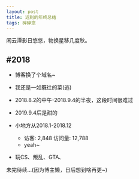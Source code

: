 ```yaml
---
layout: post
title: 迟到的年终总结
tags: 碎碎念
---
```


闲云潭影日悠悠，物换星移几度秋。

## #2018

- 博客换了个域名~

- 我还是一如既往的菜(逃)

- 2018.8.2的中午-2018.9.4的半夜，这段时间很难过

- 2019.9.4后是甜的

- 小地方从2018.1-2018.12
  - 访客: 2,848 访问量: 12,788
  - yeah~

- 玩CS、叛乱、GTA、

未完待续...(因为博主懒，日后想到啥再更~)
